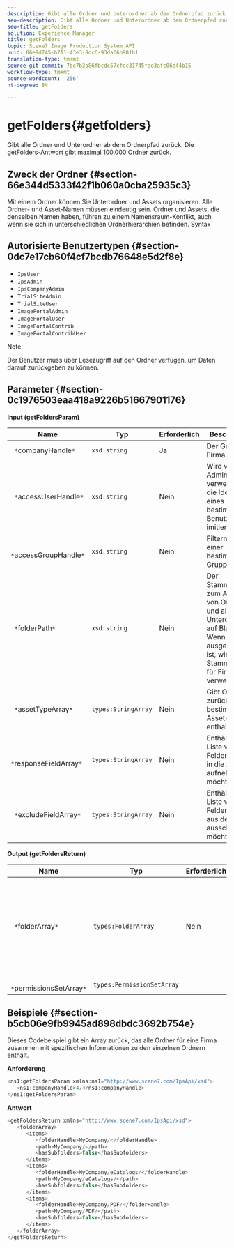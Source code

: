 ```yaml
---
description: Gibt alle Ordner und Unterordner ab dem Ordnerpfad zurück. Die getFolders-Antwort gibt maximal 100.000 Ordner zurück.
seo-description: Gibt alle Ordner und Unterordner ab dem Ordnerpfad zurück. Die getFolders-Antwort gibt maximal 100.000 Ordner zurück.
seo-title: getFolders
solution: Experience Manager
title: getFolders
topic: Scene7 Image Production System API
uuid: 06e9d745-b711-43e3-8dc6-93da66b981b1
translation-type: tm+mt
source-git-commit: 7bc7b3a86fbcdc57cfdc31745fae3afc06e44b15
workflow-type: tm+mt
source-wordcount: '256'
ht-degree: 8%

---
```



# getFolders{#getfolders}

Gibt alle Ordner und Unterordner ab dem Ordnerpfad zurück. Die getFolders-Antwort gibt maximal 100.000 Ordner zurück.

## Zweck der Ordner {#section-66e344d5333f42f1b060a0cba25935c3}

Mit einem Ordner können Sie Unterordner und Assets organisieren. Alle Ordner- und Asset-Namen müssen eindeutig sein. Ordner und Assets, die denselben Namen haben, führen zu einem Namensraum-Konflikt, auch wenn sie sich in unterschiedlichen Ordnerhierarchien befinden.
Syntax

## Autorisierte Benutzertypen {#section-0dc7e17cb60f4cf7bcdb76648e5d2f8e}

* `IpsUser`
* `IpsAdmin`
* `IpsCompanyAdmin`
* `TrialSiteAdmin`
* `TrialSiteUser`
* `ImagePortalAdmin`
* `ImagePortalUser`
* `ImagePortalContrib`
* `ImagePortalContribUser`

>[!NOTE]
>
>Der Benutzer muss über Lesezugriff auf den Ordner verfügen, um Daten darauf zurückgeben zu können.

## Parameter {#section-0c1976503eaa418a9226b51667901176}

**Input (getFoldersParam)**

| Name | Typ | Erforderlich | Beschreibung |
|---|---|---|---|
| ` *`companyHandle`*` | `xsd:string` | Ja | Der Griff zur Firma. |
| ` *`accessUserHandle`*` | `xsd:string` | Nein | Wird von Administratoren verwendet, um die Identität eines bestimmten Benutzers zu imitieren. |
| ` *`accessGroupHandle`*` | `xsd:string` | Nein | Filtern Sie nach einer bestimmten Gruppe. |
| ` *`folderPath`*` | `xsd:string` | Nein | Der Stammordner zum Abrufen von Ordnern und allen Unterordnern auf Blattebene. Wenn dies ausgeschlossen ist, wird der Stammordner für Firmen verwendet. |
| ` *`assetTypeArray`*` | `types:StringArray` | Nein | Gibt Ordner zurück, die nur bestimmte Asset-Typen enthalten. |
| ` *`responseFieldArray`*` | `types:StringArray` | Nein | Enthält eine Liste von Feldern, die Sie in die Antwort aufnehmen möchten. |
| ` *`excludeFieldArray`*` | `types:StringArray` | Nein | Enthält eine Liste von Feldern, die Sie aus der Antwort ausschließen möchten. |

**Output (getFoldersReturn)**

| Name | Typ | Erforderlich | Beschreibung |
|---|---|---|---|
| ` *`folderArray`*` | `types:FolderArray` | Nein | Ein Array von Ordnern, die den Filterkriterien entsprechen. Die Antwort ist auf maximal 100.000 Ordner beschränkt. |
| ` *`permissionsSetArray`*` | `types:PermissionSetArray` |  |  |

## Beispiele {#section-b5cb06e9fb9945ad898dbdc3692b754e}

Dieses Codebeispiel gibt ein Array zurück, das alle Ordner für eine Firma zusammen mit spezifischen Informationen zu den einzelnen Ordnern enthält.

**Anforderung**

```java
<ns1:getFoldersParam xmlns:ns1="http://www.scene7.com/IpsApi/xsd">
   <ns1:companyHandle>47</ns1:companyHandle>
</ns1:getFoldersParam>
```

**Antwort**

```java
<getFoldersReturn xmlns="http://www.scene7.com/IpsApi/xsd">
   <folderArray>
      <items>
         <folderHandle>MyCompany/</folderHandle>
         <path>MyCompany/</path>
         <hasSubfolders>false</hasSubfolders>
      </items>
      <items>
         <folderHandle>MyCompany/eCatalogs/</folderHandle>
         <path>MyCompany/eCatalogs/</path>
         <hasSubfolders>false</hasSubfolders>
      </items>
      <items>
         <folderHandle>MyCompany/PDF/</folderHandle>
         <path>MyCompany/PDF/</path>
         <hasSubfolders>false</hasSubfolders>
      </items>
   </folderArray>
</getFoldersReturn>
```

